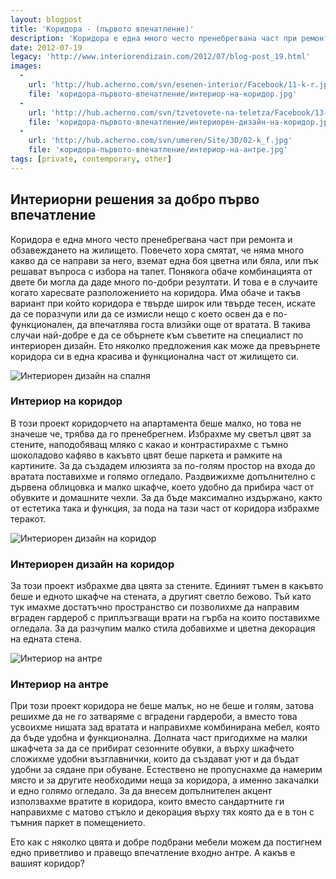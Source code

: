 ```yaml
---
layout: blogpost
title: 'Коридора - (първото впечатление)'
description: 'Коридора е една много често пренебрегвана част при ремонта и обзавеждането на жилището. Повечето хора смятат, че няма много какво да се направи за него, вземат една боя цветна или бяла, или пък решават въпроса с избора на тапет. Понякога обаче комбинацията от двете би могла да даде много по-добри резултати.'
date: 2012-07-19
legacy: 'http://www.interiorendizain.com/2012/07/blog-post_19.html'
images:
  -
    url: 'http://hub.acherno.com/svn/esenen-interior/Facebook/11-k-r.jpg'
    file: 'коридора-първото-впечатление/интериор-на-коридор.jpg'
  -
    url: 'http://hub.acherno.com/svn/tzvetovete-na-teletza/Facebook/13-k.jpg'
    file: 'коридора-първото-впечатление/интериорен-дизайн-на-коридор.jpg'
  -
    url: 'http://hub.acherno.com/svn/umeren/Site/3D/02-k_f.jpg'
    file: 'коридора-първото-впечатление/интериор-на-антре.jpg'
tags: [private, contemporary, other]
---
```

## **Интериорни решения** за добро **първо впечатление**
Коридора е една много често пренебрегвана част при ремонта и обзавеждането на жилището. Повечето хора смятат, че няма много какво да се направи за него, вземат една боя цветна или бяла, или пък решават въпроса с избора на тапет. Понякога обаче комбинацията от двете би могла да даде много по-добри резултати. И това е в случаите когато харесвате разположението на коридора. Има обаче и такъв вариант при който коридора е твърде широк или твърде тесен, искате да се поразчупи или да се измисли нещо с което освен да е по-функционален, да впечатлява госта влизйки още от вратата. В такива случаи най-добре е да се обърнете към съветите на специалист по интериорен дизайн. Ето няколко предложения как може да превърнете коридора си в една красива и функционална част от жилището си.

![Интериорен дизайн на спалня](коридора-първото-впечатление/интериор-на-коридор.jpg)
### Интериор на **коридор**

В този проект коридорчето на апартамента беше малко, но това не значеше че, трябва да го пренебрегнем. Избрахме му светъл цвят за стените, наподобяващ мляко с какао и контрастирахме с тъмно шоколадово кафяво в какъвто цвят беше паркета и рамките на картините. За да създадем илюзията за по-голям простор на входа до вратата поставихме и голямо огледало. Раздвижихме допълнително с дървена облицовка и малко шкафче, което удобно да прибира част от обувките и домашните чехли. За да бъде максимално издържано, както от естетика така и функция, за пода на тази част от коридора избрахме теракот.

![Интериорен дизайн на коридор](коридора-първото-впечатление/интериорен-дизайн-на-коридор.jpg)
### Интериорен дизайн на **коридор**

За този проект избрахме два цвята за стените. Единият тъмен в какъвто беше и едното шкафче на стената, а другият светло бежово. Тъй като тук имахме достатъчно пространство си позволихме да направим вграден гардероб с приплъзгващи врати на гърба на които поставихме огледала. За да разчупим малко стила добавихме и цветна декорация на едната стена.

![Интериор на антре](коридора-първото-впечатление/интериор-на-антре.jpg)
### Интериор на **антре**

При този проект коридора не беше малък, но не беше и голям, затова решихме да не го затваряме с вградени гардероби, а вместо това усвоихме нишата зад вратата и направихме комбинирана мебел, която да бъде удобна и функционална. Долната част пригодихме на малки шкафчета за да се прибират сезонните обувки, а върху шкафчето сложихме удобни възглавнички, които да създават уют и да бъдат удобни за сядане при обуване. Естествено не пропуснахме да намерим място и за другите необходими неща за коридора, а именно закачалки и едно голямо огледало. За да внесем допълнителен акцент използвахме вратите в коридора, които вместо сандартните ги направихме с матово стъкло и декорация върху тях която да е в тон с тъмния паркет в помещението.

Ето как с няколко цвята и добре подбрани мебели можем да постигнем едно приветливо и правещо впечатление входно антре. А какъв е вашият коридор?